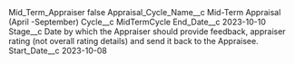 <?xml version="1.0" encoding="UTF-8"?>
<CustomMetadata xmlns="http://soap.sforce.com/2006/04/metadata" xmlns:xsi="http://www.w3.org/2001/XMLSchema-instance" xmlns:xsd="http://www.w3.org/2001/XMLSchema">
    <label>Mid_Term_Appraiser</label>
    <protected>false</protected>
    <values>
        <field>Appraisal_Cycle_Name__c</field>
        <value xsi:type="xsd:string">Mid-Term Appraisal (April -September)</value>
    </values>
    <values>
        <field>Cycle__c</field>
        <value xsi:type="xsd:string">MidTermCycle</value>
    </values>
    <values>
        <field>End_Date__c</field>
        <value xsi:type="xsd:date">2023-10-10</value>
    </values>
    <values>
        <field>Stage__c</field>
        <value xsi:type="xsd:string">Date by which the Appraiser should provide feedback, appraiser rating (not overall rating details) and send it back to the Appraisee.</value>
    </values>
    <values>
        <field>Start_Date__c</field>
        <value xsi:type="xsd:date">2023-10-08</value>
    </values>
</CustomMetadata>
